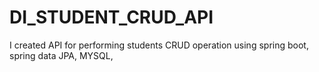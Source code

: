 # DI_STUDENT_CRUD_API
I created API for performing students CRUD operation using spring boot, spring data JPA, MYSQL,
